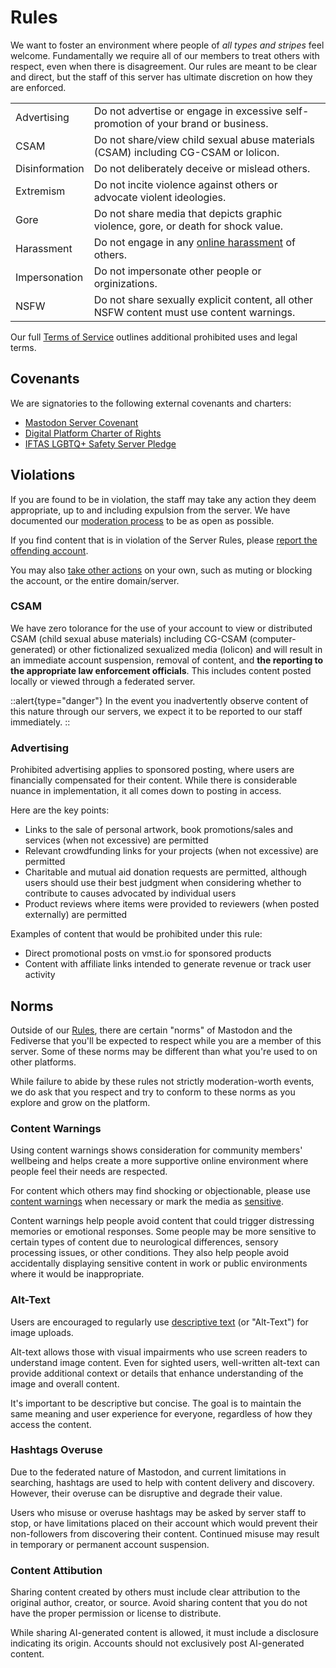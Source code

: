 # Rules

We want to foster an environment where people of _all types and stripes_ feel welcome.
Fundamentally we require all of our members to treat others with respect, even when there is disagreement.
Our rules are meant to be clear and direct, but the staff of this server has ultimate discretion on how they are enforced.

|                |                                                                                                                              |
| -------------- | ---------------------------------------------------------------------------------------------------------------------------- |
| Advertising    | Do not advertise or engage in excessive self-promotion of your brand or business.                                            |
| CSAM           | Do not share/view child sexual abuse materials (CSAM) including CG-CSAM or lolicon.                                        |
| Disinformation | Do not deliberately deceive or mislead others.                                                                               |
| Extremism      | Do not incite violence against others or advocate violent ideologies.                                                        |
| Gore           | Do not share media that depicts graphic violence, gore, or death for shock value.                                            |
| Harassment     | Do not engage in any [online harassment](https://reportandsupport.durham.ac.uk/support/what-is-online-harassment) of others. |
| Impersonation  | Do not impersonate other people or orginizations.                                                                            |
| NSFW           | Do not share sexually explicit content, all other NSFW content must use content warnings.                                    |

Our full [Terms of Service](https://vmst.io/terms-of-service) outlines additional prohibited uses and legal terms.

## Covenants

We are signatories to the following external covenants and charters:

- [Mastodon Server Covenant](https://joinmastodon.org/covenant)
- [Digital Platform Charter of Rights](https://respectfulplatforms.org)
- [IFTAS LGBTQ+ Safety Server Pledge](https://about.iftas.org/2024/01/30/targeted-misgendering-and-deadnaming-in-the-fediverse/)

## Violations

If you are found to be in violation, the staff may take any action they deem appropriate, up to and including expulsion from the server.
We have documented our [moderation process](/about/moderation) to be as open as possible.

If you find content that is in violation of the Server Rules, please [report the offending account](https://docs.joinmastodon.org/user/moderating/#report).

You may also [take other actions](https://docs.joinmastodon.org/user/moderating/) on your own, such as muting or blocking the account, or the entire domain/server.

### CSAM

We have zero tolorance for the use of your account to view or distributed CSAM (child sexual abuse materials) including CG-CSAM (computer-generated) or other fictionalized sexualized media (lolicon) and will result in an immediate account suspension, removal of content, and **the reporting to the appropriate law enforcement officials**.
This includes content posted locally or viewed through a federated server.

::alert{type="danger"}
In the event you inadvertently observe content of this nature through our servers, we expect it to be reported to our staff immediately.
::

### Advertising

Prohibited advertising applies to sponsored posting, where users are financially compensated for their content.
While there is considerable nuance in implementation, it all comes down to posting in access.

Here are the key points:

- Links to the sale of personal artwork, book promotions/sales and services (when not excessive) are permitted
- Relevant crowdfunding links for your projects (when not excessive) are permitted
- Charitable and mutual aid donation requests are permitted, although users should use their best judgment when considering whether to contribute to causes advocated by individual users
- Product reviews where items were provided to reviewers (when posted externally) are permitted

Examples of content that would be prohibited under this rule:

- Direct promotional posts on vmst.io for sponsored products
- Content with affiliate links intended to generate revenue or track user activity

## Norms

Outside of our [Rules](/rules), there are certain "norms" of Mastodon and the Fediverse that you'll be expected to respect while you are a member of this server.
Some of these norms may be different than what you're used to on other platforms.

While failure to abide by these rules not strictly moderation-worth events, we do ask that you respect and try to conform to these norms as you explore and grow on the platform.

### Content Warnings

Using content warnings shows consideration for community members' wellbeing and helps create a more supportive online environment where people feel their needs are respected.

For content which others may find shocking or objectionable, please use [content warnings](https://docs.joinmastodon.org/user/posting/#cw) when necessary or mark the media as [sensitive](https://docs.joinmastodon.org/user/posting/#cw).

Content warnings help people avoid content that could trigger distressing memories or emotional responses.
Some people may be more sensitive to certain types of content due to neurological differences, sensory processing issues, or other conditions.
They also help people avoid accidentally displaying sensitive content in work or public environments where it would be inappropriate.

### Alt-Text

Users are encouraged to regularly use [descriptive text](https://docs.joinmastodon.org/user/posting/#edit) (or "Alt-Text") for image uploads.

Alt-text allows those with visual impairments who use screen readers to understand image content.
Even for sighted users, well-written alt-text can provide additional context or details that enhance understanding of the image and overall content.

It's important to be descriptive but concise.
The goal is to maintain the same meaning and user experience for everyone, regardless of how they access the content.

### Hashtags Overuse

Due to the federated nature of Mastodon, and current limitations in searching, hashtags are used to help with content delivery and discovery.
However, their overuse can be disruptive and degrade their value.

Users who misuse or overuse hashtags may be asked by server staff to stop, or have limitations placed on their account which would prevent their non-followers from discovering their content.
Continued misuse may result in temporary or permanent account suspension.

### Content Attibution

Sharing content created by others must include clear attribution to the original author, creator, or source.
Avoid sharing content that you do not have the proper permission or license to distribute.

While sharing AI-generated content is allowed, it must include a disclosure indicating its origin.
Accounts should not exclusively post AI-generated content.
